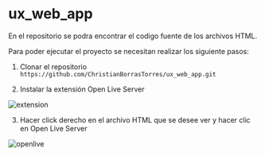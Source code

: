 # ux_web_app

En el repositorio se podra encontrar el codigo fuente de los archivos HTML.

Para poder ejecutar el proyecto se necesitan realizar los siguiente pasos:

1. Clonar el repositorio ``https://github.com/ChristianBorrasTorres/ux_web_app.git``

2. Instalar la extensión Open Live Server

![extension](https://user-images.githubusercontent.com/98656753/225634543-1871a1f0-2811-4526-91c3-cd136db74755.png)

3. Hacer click derecho en el archivo HTML que se desee ver y hacer clic en Open Live Server

![openlive](https://user-images.githubusercontent.com/98656753/225634730-d69621e6-108d-47d4-a786-740a09a441e7.png)
